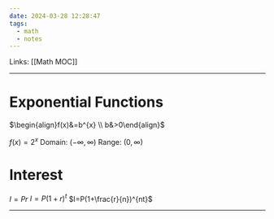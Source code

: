 ```yaml
---
date: 2024-03-28 12:28:47
tags:
  - math
  - notes
---
```

Links: [[Math MOC]]

---
# Exponential Functions
$\begin{align}f(x)&=b^{x} \\ b&>0\end{align}$

$f(x)=2^{x}$
Domain: $(-\infty, \infty)$
Range: $(0, \infty)$

# Interest
$I=Pr$
$I=P(1+r)^{t}$
$I=P(1+\frac{r}{n})^{nt}$

---
